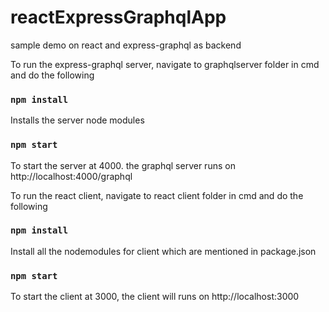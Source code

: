 # reactExpressGraphqlApp
sample demo on react and express-graphql as backend

To run the express-graphql server, navigate to graphqlserver folder in cmd and do the following 

### `npm install`
Installs the server node modules    

### `npm start`
To start the server at 4000. the graphql server runs on http://localhost:4000/graphql

To run the react client, navigate to react client folder in cmd and do the following

### `npm install`
Install all the nodemodules for client which are mentioned in package.json

### `npm start`
To start the client at 3000, the client will runs on http://localhost:3000
